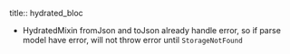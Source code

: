 title:: hydrated_bloc

- HydratedMixin fromJson and toJson already handle error, so if parse model have error, will not throw error until `StorageNotFound`